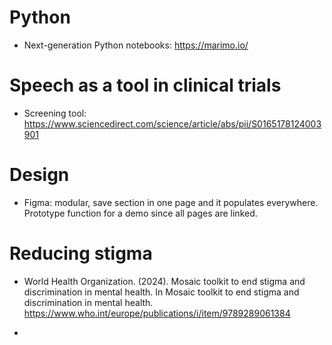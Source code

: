 
# Python
- Next-generation Python notebooks: https://marimo.io/

# Speech as a tool in clinical trials
- Screening tool: https://www.sciencedirect.com/science/article/abs/pii/S0165178124003901

# Design
- Figma: modular, save section in one page and it populates everywhere. Prototype function for a demo since all pages are linked. 

# Reducing stigma
- World Health Organization. (2024). Mosaic toolkit to end stigma and discrimination in mental health. In Mosaic toolkit to end stigma and discrimination in mental health. https://www.who.int/europe/publications/i/item/9789289061384

- 
